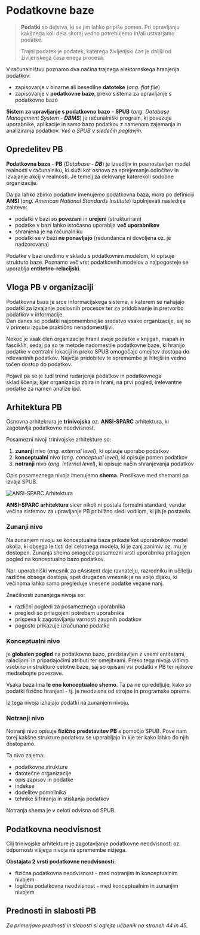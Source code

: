 # Podatkovne baze

> **Podatki** so dejstva, ki se jim lahko pripiše pomen. Pri opravljanju kakšnega koli dela skoraj vedno potrebujemo in/ali ustvarjamo podatke.
> 
> Trajni podatek je podatek, katerega življenjski čas je daljši od življenskega časa enega procesa.

V računalništvu poznamo dva načina trajnega elektornskega hranjenja podatkov:

- zapisovanje v binarne ali besedilne **datoteke** (_ang. flat file_)
- zapisovanje v **podatkovne baze**, preko sistema za upravljanje s podatkovno bazo

**Sistem za upravljanje s podatkovno bazo** - **SPUB** (_ang. Database Management System - **DBMS**_) je računalniški program, ki povezuje uporabnike, aplikacije in samo bazo podatkov z namenom zajemanja in analiziranja podatkov. _Več o SPUB v sledečih poglavjih._

## Opredelitev PB

**Podatkovna baza** - **PB** (_Database - **DB**_) je izvedljiv in poenostavljen model realnosti v računalniku, ki služi kot osnova za sprejemanje odločitev in izvajanje akcij v realnosti. Je temelj za delovanje katerekoli sodobne organizacije.

Da pa lahko zbirko podatkov imenujemo podatkovna baza, mora po definiciji **ANSI** (_ang. American National Standards Institute_) izpolnjevati naslednje zahteve:

- podatki v bazi so **povezani** in **urejeni** (strukturirani)
- podatke v bazi lahko istočasno uporablja **več uporabnikov**
- shranjena je na računalniku
- podatki se v bazi **ne ponavljajo** (redundanca ni dovoljena oz. je nadzorovana)

Podatke v bazi uredimo v skladu s podatkovnim modelom, ki opisuje strukturo baze. Poznamo več vrst podatkovnih modelov a najpogosteje se uporablja **entitetno-relacijski**.

## Vloga PB v organizaciji

Podatkovna baza je srce informacijskega sistema, v katerem se nahajajo podatki za izvajanje poslovnih procesov ter za pridobivanje in pretvorbo podatkov v informacije.  
Dan danes so podatki najpomembnejše sredstvo vsake organizacije, saj so v primeru izgube praktično nenadomestljivi.

Nekoč je vsak člen organizacije hranil svoje podatke v knjigah, mapah in fasciklih, sedaj pa so te metode nadomestile podatkovne baze, ki hranijo podatke v centralni lokaciji in preko SPUB omogočajo omejitev dostopa do relevantnih podatkov. Najvčja pridobitev te spremembe je hitejši in vedno točen dostop do podatkov.

Pojavil pa se je tudi trend rudarjenja podatkov in podatkovnega skladiščenja, kjer organizacija zbira in hrani, na prvi pogled, irelevantne podatke za namen analize ipd.

## Arhitektura PB

Osnovna arhitekrura je **trinivojska** oz. **ANSI-SPARC** arhitektura, ki zagotavlja podatkovno neodvisnost.

Posamezni nivoji trinivojske arhitekture so:

1. **zunanji** nivo (_ang. external level_), ki opisuje uporabo podatkov
2. **konceptualni** nivo (_ang. conceptual level_), ki opisuje pomen podatkov
3. **notranji** nivo (_ang. internal level_), ki opisuje način shranjevanja podatkov

Opis posameznega nivoja imenujemo **shema**. Preslikave med shemami pa izvaja SPUB.

![ANSI-SPARC Arhitektura](https://www.researchgate.net/profile/Arjen-De-Vries/publication/220692027/figure/download/fig3/AS:654765310611459@1533119623297/The-three-schema-or-ANSI-SPARC-architecture.png)

**ANSI-SPARC arhitektura** sicer nikoli ni postala formalni standard, vendar večina sistemov za upravljanje PB približno sledi vodilom, ki jih je postavila.

### Zunanji nivo

Na zunanjem nivoju se konceptualna baza prikaže kot uporabnikov model okolja, ki obsega le tisti del celotnega modela, ki je zanj zanimiv oz. mu je dostopen. Zunanja shema omogoča posamezni vrsti uporabnika prilagojen pogled na konceptualno bazo podatkov.

Npr. uporabniški vmesnik za eAsistent daje ravnatelju, razredniku in učitelju različne obsege dostopa, spet drugačen vmesnik je na voljo dijaku, ki večinoma lahko samo pregleduje vnesene podatke vezane nanj.

Značilnosti zunanjega nivoja so:

- različni pogledi za posameznega uporabnika
- pregledi so prilagojeni potrebam uporabnika
- prispeva k zagotavljanju varnosti zaupnih podatkov
- pogosto prikazuje izračunane podatke

### Konceptualni nivo

je **globalen pogled** na podatkovno bazo, predstavljen z vsemi entitetami, ralacijami in pripadajočimi atributi ter omejitvami. Preko tega nivoja vidimo vsebino in strukturo celotne baze, saj so opisani vsi podatki v PB ter njihove medsebojne povezave.

Vsaka baza ima **le eno konceptualno shemo**. Ta pa ne opredeljuje, kako so podatki fizično hranjeni - tj. je neodvisna od strojne in programske opreme.

Iz tega nivoja izhajajo podatki na zunanjem nivoju.

### Notranji nivo

Notranji nivo opisuje **fizično predstavitev PB** s pomočjo SPUB. Pove nam torej kakšne strukture podatkov se uporabljajo in kje ter kako lahko do njih dostopamo.

Ta nivo zajema:

- podatkovne strukture
- datotečne organizacije
- opis zapisov in podatke
- indekse
- dodelitev pomnilnika
- tehnike šifriranja in stiskanja podatkov

Notranja shema je v celoti odvisna od SPUB.

## Podatkovna neodvisnost

Cilj trinivojske arhitekture je zagotavljanje podatkovne neodvisnosti oz. odpornosti višjega nivoja na spremembe nižjega.

**Obstajata 2 vrsti podatkovne neodvisnosti:**

- fizična podatkovna neodvisnost - med notranjim in konceptualnim nivojem
- logična podatkovna neodvisnost - med konceptualnim in zunanjim nivojem

## Prednosti in slabosti PB

_Za primerjavo prednosti in slabosti si oglejte učbenik na straneh 44 in 45._
